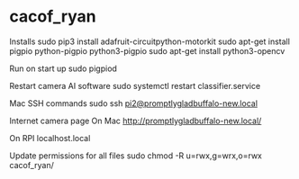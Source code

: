 # cacof_ryan

Installs
sudo pip3 install adafruit-circuitpython-motorkit
sudo apt-get install pigpio python-pigpio python3-pigpio
sudo apt-get install python3-opencv

Run on start up
sudo pigpiod


Restart camera AI software
sudo systemctl restart classifier.service


Mac SSH commands
sudo ssh pi2@promptlygladbuffalo-new.local

Internet camera page
On Mac
http://promptlygladbuffalo-new.local/

On RPI
localhost.local


Update permissions for all files
sudo chmod -R u=rwx,g=wrx,o=rwx cacof_ryan/

